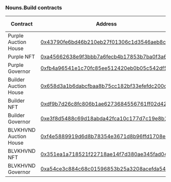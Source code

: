 ### Nouns.Build contracts

| Contract               | Address                                                                                                        | Chain ID |
| ---------------------- | -------------------------------------------------------------------------------------------------------------- | -------- |
| Purple Auction House   | [0x43790fe6bd46b210eb27f01306c1d3546aeb8c1b](https://onceupon.gg/0x43790fe6bd46b210eb27f01306c1d3546aeb8c1b:0) | 1        |
| Purple NFT             | [0xa45662638e9f3bbb7a6fecb4b17853b7ba0f3a60](https://onceupon.gg/0xa45662638e9f3bbb7a6fecb4b17853b7ba0f3a60:0) | 1        |
| Purple Governor        | [0xfb4a96541e1c70fc85ee512420eb0b05c542df57](https://onceupon.gg/0xfb4a96541e1c70fc85ee512420eb0b05c542df57:0) | 1        |
| Builder Auction House  | [0x658d3a1b6dabcfbaa8b75cc182bf33efefdc200d](https://onceupon.gg/0x658d3a1b6dabcfbaa8b75cc182bf33efefdc200d:0) | 1        |
| Builder NFT            | [0xdf9b7d26c8fc806b1ae6273684556761ff02d422](https://onceupon.gg/0xdf9b7d26c8fc806b1ae6273684556761ff02d422:0) | 1        |
| Builder Governor       | [0xe3f8d5488c69d18abda42fca10c177d7c19e8b1a](https://onceupon.gg/0xe3f8d5488c69d18abda42fca10c177d7c19e8b1a:0) | 1        |
| BLVKHVND Auction House | [0xf4e5889919d6d8b78354e3671d8b96ffd1708e52](https://onceupon.gg/0xf4e5889919d6d8b78354e3671d8b96ffd1708e52:0) | 1        |
| BLVKHVND NFT           | [0x351ea1a718521f22718ae14f7d380ae345fad043](https://onceupon.gg/0x351ea1a718521f22718ae14f7d380ae345fad043:0) | 1        |
| BLVKHVND Governor      | [0xa54ce3c884c68c01596853b25a3208acefda540e](https://onceupon.gg/0xa54ce3c884c68c01596853b25a3208acefda540e:0) | 1        |
